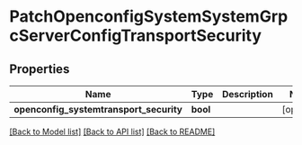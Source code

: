 # PatchOpenconfigSystemSystemGrpcServerConfigTransportSecurity

## Properties
Name | Type | Description | Notes
------------ | ------------- | ------------- | -------------
**openconfig_systemtransport_security** | **bool** |  | [optional] 

[[Back to Model list]](../README.md#documentation-for-models) [[Back to API list]](../README.md#documentation-for-api-endpoints) [[Back to README]](../README.md)


